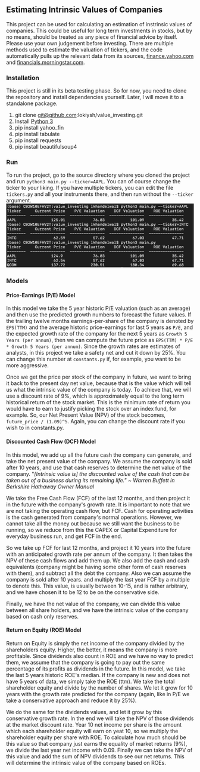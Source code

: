 ## Estimating Intrinsic Values of Companies

This project can be used for calculating an estimation of instrinsic values of companies. This could be useful for long term investments in stocks, but by no means, should be treated as any piece of financial advice by itself. Please use your own judgement before investing. There are multiple methods used to estimate the valuation of tickers, and the code automatically pulls up the relevant data from its sources, [finance.yahoo.com](finance.yahoo.com)  and [financials.morningstar.com](financials.morningstar.com).


### Installation

This project is still in its beta testing phase. So for now, you need to clone the repository and install dependencies yourself. Later, I will move it to a standalone package.

1. git clone git@github.com:lokiysh/value_investing.git
2. Install [Python 3](https://www.python.org/downloads/)
3. pip install yahoo_fin
4. pip install tabulate
5. pip install requests
6. pip install beautifulsoup4

### Run

To run the project, go to the source directory where you cloned the project and run `python3 main.py --ticker=AAPL`. You can of course change the ticker to your liking. If you have multiple tickers, you can edit the file `tickers.py` and all your instruments there, and then run without the `--ticker` argument.
![Samples](/sample.png)

### Models

#### Price-Earnings (P/E) Model

In this model we take the 5 year historic P/E valuation (such as an average) and then use the predicted growth numbers to forecast the future values. If the trailing twelve months earnings-per-share of the company is denoted by `EPS(TTM)` and the average historic price-earnings for last 5 years as `P/E`, and the expected growth rate of the company for the next 5 years as `Growth 5 Years (per annum)`, then we can compute the future price as `EPS(TTM) * P/E * Growth 5 Years (per annum)`. Since the growth rates are estimates of analysts, in this project we take a safety net and cut it down by 25%. You can change this number at `constants.py` if, for example, you want to be more aggressive.

Once we get the price per stock of the company in future, we want to bring it back to the present day net value, because that is the value which will tell us what the intrinsic value of the company is today. To achieve that, we will use a discount rate of 9%, which is approximately equal to the long term historical return of the stock market. This is the minimum rate of return you would have to earn to justify picking the stock over an index fund, for example. So, our Net Present Value (NPV) of the stock becomes, `future_price / (1.09)^5`. Again, you can change the discount rate if you wish to in constants.py.

#### Discounted Cash Flow (DCF) Model

In this model, we add up all the future cash the company can generate, and take the net present value of the company. We assume the company is sold after 10 years, and use that cash reserves to determine the net value of the company. 
"*[Intrinsic value is] the discounted value of the cash that can be taken out of a business during its remaining life." ~ Warren Buffett in Berkshire Hathaway Owner Manual*

We take the Free Cash Flow (FCF) of the last 12 months, and then project it in the future with the company's growth rate. It is important to note that we are not taking the operating cash flow, but FCF. Cash for operating activities is the cash generated from company's normal operations. However, we cannot take all the money out because we still want the business to be running, so we reduce from this the CAPEX or Capital Expenditure for everyday business run, and get FCF in the end.

So we take up FCF for last 12 months, and project it 10 years into the future with an anticipated growth rate per annum of the company. It then takes the NPV of these cash flows and add them up. We also add the cash and cash equivalents (company might be having some other form of cash reserves with them), and subtract all the debt the company. Also we can assume the company is sold after 10 years. and multiply the last year FCF by a multiple to denote this. This value, is usually between 10-15, and is rather arbitrary, and we have chosen it to be 12 to be on the conservative side.

Finally, we have the net value of the company, we can divide this value between all share holders, and we have the intrinsic value of the company based on cash only reserves.

#### Return on Equity (ROE) Model

Return on Equity is simply the net income of the company divided by the shareholders equity. Higher, the better, it means the company is more profitable. Since dividends also count in ROE and we have no way to predict them, we assume that the company is going to pay out the same percentage of its profits as dividends in the future. In this model, we take the last 5 years historic ROE's median. If the company is new and does not have 5 years of data, we simply take the ROE (ttm). We take the total shareholder equity and divide by the number of shares. We let it grow for 10 years with the growth rate predicted for the company (again, like in P/E we take a conservative approach and reduce it by 25%).

We do the same for the dividends values, and let it grow by this conservative growth rate. In the end we will take the NPV of those dividends at the market discount rate. Year 10 net income per share is the amount which each shareholder equity will earn on yeat 10, so we multiply the shareholder equity per share with ROE. To calculate how much should be this value so that company just earns the equality of market returns (9%), we divide the last year net income with 0.09. Finally we can take the NPV of this value and add the sum of NPV dividends to see our net returns. This will determine the intrinsic value of the company based on ROEs.

